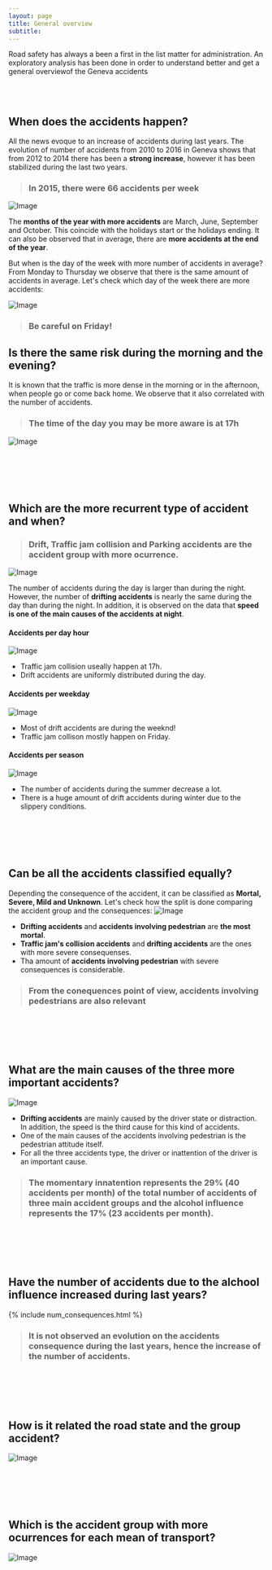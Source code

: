 ```yaml
---
layout: page
title: General overview
subtitle:
---
```



Road safety has always a been a first in the list matter for administration. An exploratory analysis has been done in order to understand better and get a general overviewof the Geneva accidents

<br>
<br>

## When does the accidents happen?
All the news evoque to an increase of accidents during last years. The evolution of number of accidents from 2010 to 2016 in Geneva shows that from 2012 to 2014 there has been a **strong increase**, however it has been stabilized during the last two years.

> ### In 2015, there were 66 accidents per week

![Image](../img/acc_year.png)

The **months of the year with more accidents** are March, June, September and October. This coincide with the holidays start or the holidays ending. It can also be observed that in average, there are **more accidents at the end of the year**.

But when is the day of the week with more number of accidents in average? From Monday to Thursday we observe that there is the same amount of accidents in average. Let's check which day of the week there are more accidents:

![Image](../img/acc_weekday.png)
> ### **Be careful** on Friday!
## Is there the same risk during the morning and the evening?
It is known that the traffic is more dense in the morning or in the afternoon, when people go or come back home. We observe that it also correlated with the number of accidents.
> ### The time of the day you may be more aware is at 17h

![Image](../img/acc_hour.png)

<br>
<br>
<br>
<br>


## Which are the more recurrent type of accident and when?
> ### Drift, Traffic jam collision and Parking accidents are the accident group with more ocurrence.

![Image](../img/acc_gr.png)

The number of accidents during the day is larger than during the night. However, the number of **drifting accidents** is nearly the same during the day than during the night. In addition, it is observed on the data that **speed is one of the main causes of the accidents at night**.

#### Accidents per day hour
![Image](../img/hour_acc.png)
* Traffic jam collision useally happen at 17h.
* Drift accidents are uniformly distributed during the day.


#### Accidents per weekday
![Image](../img/day_acc.png)
* Most of drift accidents are during the weeknd!
* Traffic jam collison mostly happen on Friday.


#### Accidents per season
![Image](../img/season_acc.png)
* The number of accidents during the summer decrease a lot.
* There is a huge amount of drift accidents during winter due to the slippery conditions.

<br>
<br>
<br>
<br>

## Can be all the accidents classified equally?
Depending the consequence of the accident, it can be classified as **Mortal, Severe, Mild and Unknown**. Let's check how the split is done comparing the accident group and the consequences:
![Image](../img/acc_gr_con.png)
* **Drifting accidents** and **accidents involving pedestrian** are **the most mortal**.
* **Traffic jam's collision accidents** and **drifting accidents** are the ones with more severe consequenses.
* Tha amount of **accidents involving pedestrian** with severe consequences is considerable.

> ### From the conequences point of view, accidents involving pedestrians are also relevant

<br>
<br>
<br>
<br>


## What are the main causes of the three more important accidents?
![Image](../img/acc_gr_causeg.png)
* **Drifting accidents** are mainly caused by the driver state or distraction. In addition, the speed is the third cause for this kind of accidents.
* One of the main causes of the accidents involving pedestrian is the pedestrian attitude itself.
* For all the three accidents type, the driver or inattention of the driver is an important cause.

> ### The momentary innatention represents the 29% (40 accidents per month) of the total number of accidents of three main accident groups and the alcohol influence represents the 17% (23 accidents per month).

<br>
<br>
<br>
<br>


## Have the number of accidents due to the alchool influence increased during last years?
{% include num_consequences.html %}
> ### It is not observed an evolution on the accidents consequence during the last years, hence the increase of the number of accidents. 

<br>
<br>
<br>
<br>


## How is it related the road state and the group accident?
![Image](../img/acc_stateroad.png)

<br>
<br>
<br>
<br>


## Which is the accident group with more ocurrences for each mean of transport?
![Image](../img/other_transp.png)
